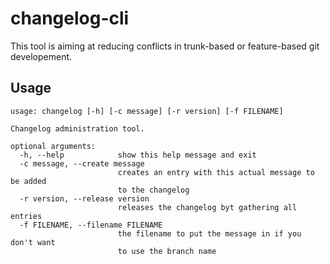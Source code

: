 # changelog-cli

This tool is aiming at reducing conflicts in trunk-based or feature-based git developement.

## Usage

```text
usage: changelog [-h] [-c message] [-r version] [-f FILENAME]

Changelog administration tool.

optional arguments:
  -h, --help            show this help message and exit
  -c message, --create message
                        creates an entry with this actual message to be added
                        to the changelog
  -r version, --release version
                        releases the changelog byt gathering all entries
  -f FILENAME, --filename FILENAME
                        the filename to put the message in if you don't want
                        to use the branch name

```

